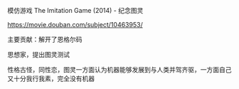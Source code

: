 模仿游戏 The Imitation Game (2014) - 纪念图灵

https://movie.douban.com/subject/10463953/

主要贡献：解开了恩格尔码

思想家，提出图灵测试

性格古怪，同性恋，图灵一方面认为机器能够发展到与人类并驾齐驱，一方面自己又十分我行我素，完全没有机器